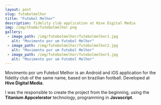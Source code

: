 ```yaml
---
layout: post
slug: futebolmelhor
title: "Futebol Melhor"
description: fidelity club application at Hive Digital Media
img: /img/thumb/futebolmelhor.png
gallery:
 - image_path: /img/futebolmelhor/futebolmelhor1.jpg
   alt: "Movimento por um Futebol Melhor"
 - image_path: /img/futebolmelhor/futebolmelhor2.jpg
   alt: "Movimento por um Futebol Melhor"
 - image_path: /img/futebolmelhor/futebolmelhor3.jpg
   alt: "Movimento por um Futebol Melhor"
---
```


Movimento por um Futebol Melhor is an Android and iOS application for the fidelity club of the same name, based on brazilian football. Developed at **Hive Digital Media**.

I was the responsible to create the project from the beginning, using the **Titanium Appcelerator** technology, programming in **Javascript**. 
